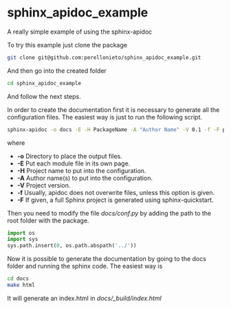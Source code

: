 # sphinx_apidoc_example
A really simple example of using the sphinx-apidoc

To try this example just clone the package

```sh
git clone git@github.com:perellonieto/sphinx_apidoc_example.git
```

And then go into the created folder

```sh
cd sphinx_apidoc_example
```

And follow the next steps.

In order to create the documentation first it is necessary to generate all the
configuration files. The easiest way is just to run the following script.

```sh
sphinx-apidoc -o docs -E -H PackageName -A "Author Name" -V 0.1 -f -F package/
```

where

- **-o** Directory to place the output files.
- **-E** Put each module file in its own page.
- **-H** Project name to put into the configuration.
- **-A** Author name(s) to put into the configuration.
- **-V** Project version.
- **-f** Usually, apidoc does not overwrite files, unless this option is given.
- **-F** If given, a full Sphinx project is generated using sphinx-quickstart.

Then you need to modify the file _docs/conf.py_ by adding the path to the root
folder with the package.

```python
import os
import sys
sys.path.insert(0, os.path.abspath('../'))
```

Now it is possible to generate the documentation by going to the docs folder
and running the sphinx code. The easiest way is

```sh
cd docs
make html
```

It will generate an index.html in _docs/\_build/index.html_
